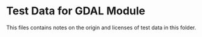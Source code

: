 # Test Data for GDAL Module

This files contains notes on the origin and licenses of test data in this folder.
